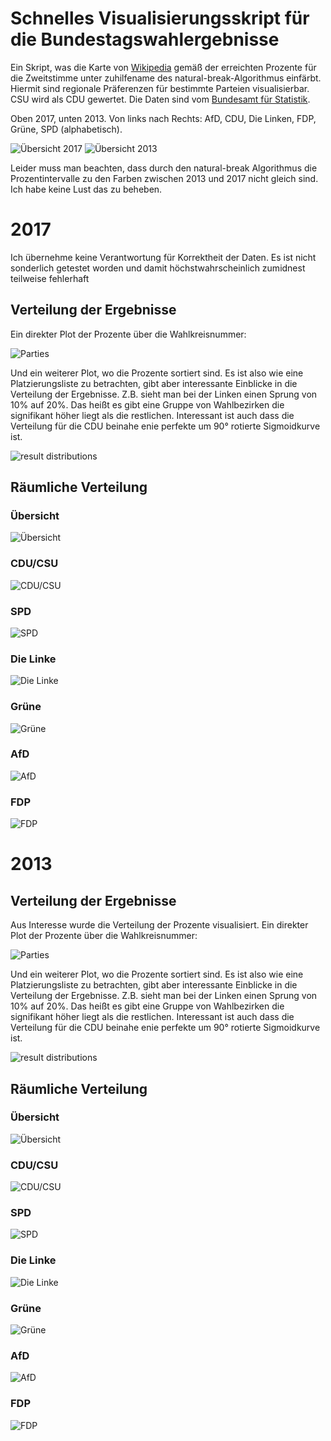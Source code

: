 # Schnelles Visualisierungsskript für die Bundestagswahlergebnisse

Ein Skript, was die Karte von [Wikipedia](https://de.wikipedia.org/wiki/Datei:Bundestagswahlkreise_2017.svg) gemäß der erreichten Prozente für die Zweitstimme unter zuhilfename des natural-break-Algorithmus einfärbt. Hiermit sind regionale Präferenzen für bestimmte Parteien visualisierbar. CSU wird als CDU gewertet. Die Daten sind vom [Bundesamt für Statistik](https://www.bundeswahlleiter.de/bundestagswahlen/2017/wahlkreiseinteilung/umgerechnete-ergebnisse.html).

Oben 2017, unten 2013. Von links nach Rechts: AfD, CDU, Die Linken, FDP, Grüne, SPD (alphabetisch).

![Übersicht 2017](/Results/2017/btw-small.png)
![Übersicht 2013](/Results/2013/btw-small.png)

Leider muss man beachten, dass durch den natural-break Algorithmus die Prozentintervalle zu den Farben zwischen 2013 und 2017 nicht gleich sind. Ich habe keine Lust das zu beheben.


# 2017

Ich übernehme keine Verantwortung für Korrektheit der Daten. Es ist nicht sonderlich getestet worden und damit höchstwahrscheinlich zumidnest teilweise fehlerhaft

## Verteilung der Ergebnisse

Ein direkter Plot der Prozente über die Wahlkreisnummer:

![Parties](/Results/2017/parties.png)

Und ein weiterer Plot, wo die Prozente sortiert sind. Es ist also wie eine Platzierungsliste zu betrachten, gibt aber interessante Einblicke in die Verteilung der Ergebnisse. Z.B. sieht man bei der Linken einen Sprung von 10% auf 20%. Das heißt es gibt eine Gruppe von Wahlbezirken die signifikant höher liegt als die restlichen. Interessant ist auch dass die Verteilung für die CDU beinahe enie perfekte um 90° rotierte Sigmoidkurve ist.

![result distributions](/Results/2017/parties-distributions.png)

## Räumliche Verteilung

### Übersicht
![Übersicht](/Results/2017/btw-small.png)

### CDU/CSU
![CDU/CSU](/Results/2017/btw-CDU.png)

### SPD
![SPD](/Results/2017/btw-SPD.png)

### Die Linke
![Die Linke](/Results/2017/btw-DIE%20LINKE.png)

### Grüne
![Grüne](/Results/2017/btw-GR%C3%9CNE.png)

### AfD
![AfD](/Results/2017/btw-AfD.png)

### FDP
![FDP](/Results/2017/btw-FDP.png)





# 2013

## Verteilung der Ergebnisse

Aus Interesse wurde die Verteilung der Prozente visualisiert. Ein direkter Plot der Prozente über die Wahlkreisnummer:

![Parties](/Results/2013/parties.png)

Und ein weiterer Plot, wo die Prozente sortiert sind. Es ist also wie eine Platzierungsliste zu betrachten, gibt aber interessante Einblicke in die Verteilung der Ergebnisse. Z.B. sieht man bei der Linken einen Sprung von 10% auf 20%. Das heißt es gibt eine Gruppe von Wahlbezirken die signifikant höher liegt als die restlichen. Interessant ist auch dass die Verteilung für die CDU beinahe enie perfekte um 90° rotierte Sigmoidkurve ist.

![result distributions](/Results/2013/parties-distributions.png)

## Räumliche Verteilung

### Übersicht
![Übersicht](/Results/2013/btw-small.png)

### CDU/CSU
![CDU/CSU](/Results/2013/btw-CDU.png)

### SPD
![SPD](/Results/2013/btw-SPD.png)

### Die Linke
![Die Linke](/Results/2013/btw-DIE%20LINKE.png)

### Grüne
![Grüne](/Results/2013/btw-GR%C3%9CNE.png)

### AfD
![AfD](/Results/2013/btw-AfD.png)

### FDP
![FDP](/Results/2013/btw-FDP.png)
